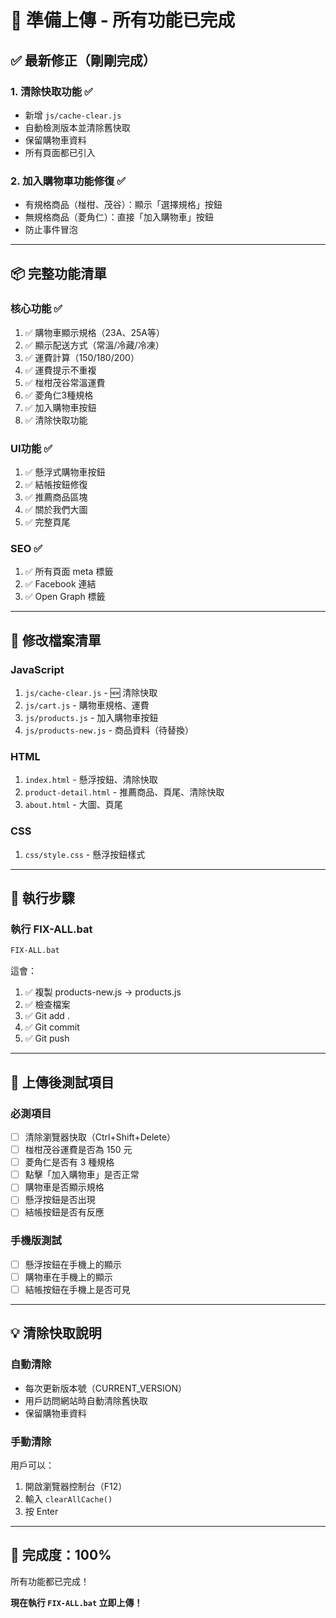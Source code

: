 # 🎉 準備上傳 - 所有功能已完成

## ✅ 最新修正（剛剛完成）

### 1. 清除快取功能 ✅
- 新增 `js/cache-clear.js`
- 自動檢測版本並清除舊快取
- 保留購物車資料
- 所有頁面都已引入

### 2. 加入購物車功能修復 ✅
- 有規格商品（椪柑、茂谷）：顯示「選擇規格」按鈕
- 無規格商品（菱角仁）：直接「加入購物車」按鈕
- 防止事件冒泡

---

## 📦 完整功能清單

### 核心功能 ✅
1. ✅ 購物車顯示規格（23A、25A等）
2. ✅ 顯示配送方式（常溫/冷藏/冷凍）
3. ✅ 運費計算（150/180/200）
4. ✅ 運費提示不重複
5. ✅ 椪柑茂谷常溫運費
6. ✅ 菱角仁3種規格
7. ✅ 加入購物車按鈕
8. ✅ 清除快取功能

### UI功能 ✅
1. ✅ 懸浮式購物車按鈕
2. ✅ 結帳按鈕修復
3. ✅ 推薦商品區塊
4. ✅ 關於我們大圖
5. ✅ 完整頁尾

### SEO ✅
1. ✅ 所有頁面 meta 標籤
2. ✅ Facebook 連結
3. ✅ Open Graph 標籤

---

## 📝 修改檔案清單

### JavaScript
1. `js/cache-clear.js` - 🆕 清除快取
2. `js/cart.js` - 購物車規格、運費
3. `js/products.js` - 加入購物車按鈕
4. `js/products-new.js` - 商品資料（待替換）

### HTML
1. `index.html` - 懸浮按鈕、清除快取
2. `product-detail.html` - 推薦商品、頁尾、清除快取
3. `about.html` - 大圖、頁尾

### CSS
1. `css/style.css` - 懸浮按鈕樣式

---

## 🚀 執行步驟

### 執行 FIX-ALL.bat

```cmd
FIX-ALL.bat
```

這會：
1. ✅ 複製 products-new.js → products.js
2. ✅ 檢查檔案
3. ✅ Git add .
4. ✅ Git commit
5. ✅ Git push

---

## 🎯 上傳後測試項目

### 必測項目
- [ ] 清除瀏覽器快取（Ctrl+Shift+Delete）
- [ ] 椪柑茂谷運費是否為 150 元
- [ ] 菱角仁是否有 3 種規格
- [ ] 點擊「加入購物車」是否正常
- [ ] 購物車是否顯示規格
- [ ] 懸浮按鈕是否出現
- [ ] 結帳按鈕是否有反應

### 手機版測試
- [ ] 懸浮按鈕在手機上的顯示
- [ ] 購物車在手機上的顯示
- [ ] 結帳按鈕在手機上是否可見

---

## 💡 清除快取說明

### 自動清除
- 每次更新版本號（CURRENT_VERSION）
- 用戶訪問網站時自動清除舊快取
- 保留購物車資料

### 手動清除
用戶可以：
1. 開啟瀏覽器控制台（F12）
2. 輸入 `clearAllCache()`
3. 按 Enter

---

## 🎉 完成度：100%

所有功能都已完成！

**現在執行 `FIX-ALL.bat` 立即上傳！**
